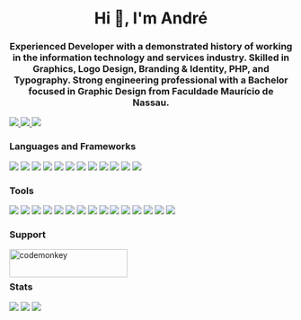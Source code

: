 <h1 align="center">Hi 👋, I'm André</h1>
<h3 align="center">Experienced Developer with a demonstrated history of working in the information technology and services industry. Skilled in Graphics, Logo Design, Branding & Identity, PHP, and Typography. Strong engineering professional with a Bachelor focused in Graphic Design from Faculdade Maurício de Nassau.</h3>
<p align="left">
    <a href="https://linkedin.com/in/aazev" target="_blank">
        <img src="https://img.shields.io/badge/linkedin-blue?style=flat-round&logo=linkedin&logoColor=white" />
    </a>
    <a href="https://www.behance.net/andreazev" target="_blank">
        <img src="https://img.shields.io/badge/behance-blue?style=flat-round&logo=behance&logoColor=white" />
    </a>
    <a href="https://twitter.com/andreazev" target="_blank">
        <img src="https://img.shields.io/badge/twitter-blue?style=flat-round&logo=twitter&logoColor=white" />
    </a>
</p>

<h3 align="left">Languages and Frameworks</h3>
<p align="left">
    <img src="https://img.shields.io/badge/rust-black?style=for-the-badge&logo=rust" />
    <img src="https://img.shields.io/badge/php-black?style=for-the-badge&logo=php" />
    <img src="https://img.shields.io/badge/laravel-white?style=for-the-badge&logo=laravel" />
    <img src="https://img.shields.io/badge/typescript-black?style=for-the-badge&logo=typescript" />
    <img src="https://img.shields.io/badge/react-white?style=for-the-badge&logo=react" />
    <img src="https://img.shields.io/badge/bash-black?style=for-the-badge&logo=bash" />
    <img src="https://img.shields.io/badge/python-black?style=for-the-badge&logo=python" />
    <img src="https://img.shields.io/badge/css-black?style=for-the-badge&logo=css3" />
    <img src="https://img.shields.io/badge/html-black?style=for-the-badge&logo=html5" />
    <img src="https://img.shields.io/badge/sass-black?style=for-the-badge&logo=sass" />
    <img src="https://img.shields.io/badge/tailwind-white?style=for-the-badge&logo=tailwindcss" />
    <img src="https://img.shields.io/badge/jestjs-black?style=for-the-badge&logo=jest" />
</p>

<h3 align="left">Tools</h3>
<p align="left">
    <img src="https://img.shields.io/badge/azure-gray?style=for-the-badge&logo=azure-devops&logoColor=white" />
    <img src="https://img.shields.io/badge/docker-gray?style=for-the-badge&logo=docker&logoColor=white" />
    <img src="https://img.shields.io/badge/git-gray?style=for-the-badge&logo=git&logoColor=white" />
    <img src="https://img.shields.io/badge/graphql-gray?style=for-the-badge&logo=graphql&logoColor=white" />
    <img src="https://img.shields.io/badge/nginx-gray?style=for-the-badge&logo=nginx&logoColor=white" />
    <img src="https://img.shields.io/badge/rabbitmq-gray?style=for-the-badge&logo=rabbitmq&logoColor=white" />
    <img src="https://img.shields.io/badge/mariadb-gray?style=for-the-badge&logo=mariadb&logoColor=white" />
    <img src="https://img.shields.io/badge/mysql-gray?style=for-the-badge&logo=mysql&logoColor=white" />
    <img src="https://img.shields.io/badge/postgresql-gray?style=for-the-badge&logo=postgresql&logoColor=white" />
    <img src="https://img.shields.io/badge/mongodb-gray?style=for-the-badge&logo=mongodb&logoColor=white" />
    <img src="https://img.shields.io/badge/illustrator-gray?style=for-the-badge&logo=adobe-illustrator&logoColor=white" />
    <img src="https://img.shields.io/badge/photoshop-gray?style=for-the-badge&logo=adobe-photoshop&logoColor=white" />
    <img src="https://img.shields.io/badge/xd-gray?style=for-the-badge&logo=adobe-xd&logoColor=white" />
    <img src="https://img.shields.io/badge/webpack-gray?style=for-the-badge&logo=webpack&logoColor=white" />
    <img src="https://img.shields.io/badge/svelte-gray?style=for-the-badge&logo=svelte&logoColor=white" />
</p>

<h3 align="left">Support</h3>
<p><a href="https://www.buymeacoffee.com/codemonkey"> <img align="left" src="https://cdn.buymeacoffee.com/buttons/v2/default-yellow.png" height="50" width="210" alt="codemonkey" /></a></p><br><br>

<h3 align="left">Stats</h3>
<p align="left" style="column-count:2; column-gap: 5rem;">
    <img src="http://github-profile-summary-cards.vercel.app/api/cards/stats?username=aazev&theme=transparent" />
    <img src="http://github-profile-summary-cards.vercel.app/api/cards/repos-per-language?username=aazev&theme=transparent" />
    <img src="http://github-profile-summary-cards.vercel.app/api/cards/productive-time?username=aazev&theme=transparent&utcOffset=8" />
</p>
